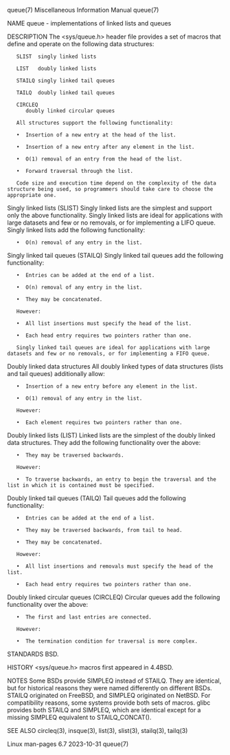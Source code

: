 queue(7)						       Miscellaneous Information Manual							      queue(7)

NAME
       queue - implementations of linked lists and queues

DESCRIPTION
       The <sys/queue.h> header file provides a set of macros that define and operate on the following data structures:

       SLIST  singly linked lists

       LIST   doubly linked lists

       STAILQ singly linked tail queues

       TAILQ  doubly linked tail queues

       CIRCLEQ
	      doubly linked circular queues

       All structures support the following functionality:

       •  Insertion of a new entry at the head of the list.

       •  Insertion of a new entry after any element in the list.

       •  O(1) removal of an entry from the head of the list.

       •  Forward traversal through the list.

       Code size and execution time depend on the complexity of the data structure being used, so programmers should take care to choose the appropriate one.

   Singly linked lists (SLIST)
       Singly  linked lists are the simplest and support only the above functionality.	Singly linked lists are ideal for applications with large datasets and
       few or no removals, or for implementing a LIFO queue.  Singly linked lists add the following functionality:

       •  O(n) removal of any entry in the list.

   Singly linked tail queues (STAILQ)
       Singly linked tail queues add the following functionality:

       •  Entries can be added at the end of a list.

       •  O(n) removal of any entry in the list.

       •  They may be concatenated.

       However:

       •  All list insertions must specify the head of the list.

       •  Each head entry requires two pointers rather than one.

       Singly linked tail queues are ideal for applications with large datasets and few or no removals, or for implementing a FIFO queue.

   Doubly linked data structures
       All doubly linked types of data structures (lists and tail queues) additionally allow:

       •  Insertion of a new entry before any element in the list.

       •  O(1) removal of any entry in the list.

       However:

       •  Each element requires two pointers rather than one.

   Doubly linked lists (LIST)
       Linked lists are the simplest of the doubly linked data structures.  They add the following functionality over the above:

       •  They may be traversed backwards.

       However:

       •  To traverse backwards, an entry to begin the traversal and the list in which it is contained must be specified.

   Doubly linked tail queues (TAILQ)
       Tail queues add the following functionality:

       •  Entries can be added at the end of a list.

       •  They may be traversed backwards, from tail to head.

       •  They may be concatenated.

       However:

       •  All list insertions and removals must specify the head of the list.

       •  Each head entry requires two pointers rather than one.

   Doubly linked circular queues (CIRCLEQ)
       Circular queues add the following functionality over the above:

       •  The first and last entries are connected.

       However:

       •  The termination condition for traversal is more complex.

STANDARDS
       BSD.

HISTORY
       <sys/queue.h> macros first appeared in 4.4BSD.

NOTES
       Some BSDs provide SIMPLEQ instead of STAILQ.  They are identical, but for historical reasons they were named differently	 on  different	BSDs.	STAILQ
       originated  on  FreeBSD,	 and  SIMPLEQ originated on NetBSD.  For compatibility reasons, some systems provide both sets of macros.  glibc provides both
       STAILQ and SIMPLEQ, which are identical except for a missing SIMPLEQ equivalent to STAILQ_CONCAT().

SEE ALSO
       circleq(3), insque(3), list(3), slist(3), stailq(3), tailq(3)

Linux man-pages 6.7							  2023-10-31								      queue(7)

